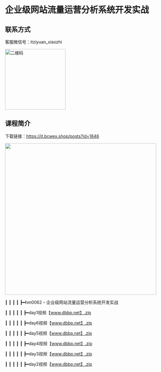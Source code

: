 # 企业级网站流量运营分析系统开发实战

## 联系方式

客服微信号：itziyuan_xiaozhi

<img src="https://ziyuanyun.oss-cn-guangzhou.aliyuncs.com/common/20240614073449/666b82192834a.jpg" width="200" height="200" alt="二维码">

## 课程简介

下载链接：https://it.bcwex.shop/posts?id=1846

<img src="https://ziyuanyun.oss-cn-guangzhou.aliyuncs.com/yun/20240515183547/66449003ad9fb.jpg" width="500" alt="">

  ┃ ┃ ┃ ┃ ┣━hm0062 &#8211; 企业级网站流量运营分析系统开发实战

 ┃ ┃ ┃ ┃ ┃ ┣━day1视频【www.dbbp.net】.zip

 ┃ ┃ ┃ ┃ ┃ ┣━day6视频【www.dbbp.net】.zip

 ┃ ┃ ┃ ┃ ┃ ┣━day5视频【www.dbbp.net】.zip

 ┃ ┃ ┃ ┃ ┃ ┣━day4视频【www.dbbp.net】.zip

 ┃ ┃ ┃ ┃ ┃ ┣━day3视频【www.dbbp.net】.zip

 ┃ ┃ ┃ ┃ ┃ ┣━day2视频【www.dbbp.net】.zip

  